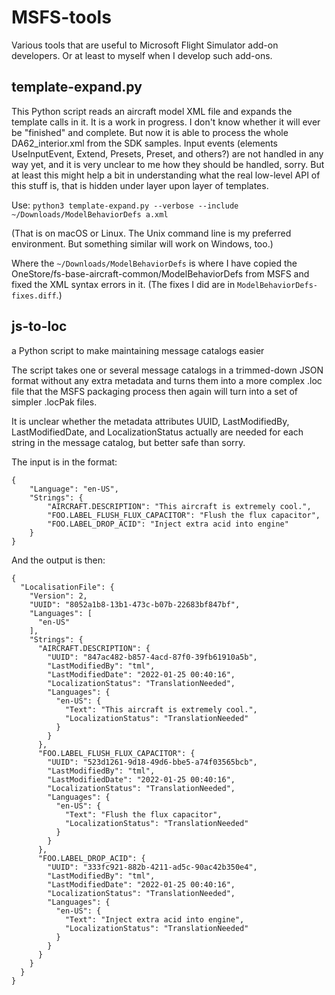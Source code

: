 # MSFS-tools

Various tools that are useful to Microsoft Flight Simulator add-on developers. Or at least to myself when I develop such add-ons.

## template-expand.py

This Python script reads an aircraft model XML file and expands the template calls in it. It is a work in progress. I don't know whether it
will ever be "finished" and complete. But now it is able to process the whole DA62_interior.xml from the SDK samples.
Input events (elements UseInputEvent, Extend, Presets, Preset, and others?) are not handled in any way yet, and it is very unclear
to me how they should be handled, sorry.
But at least this might help a bit in understanding what the real low-level API of this stuff is, that is hidden
under layer upon layer of templates.

Use: `python3 template-expand.py --verbose --include ~/Downloads/ModelBehaviorDefs a.xml`

(That is on macOS or Linux. The Unix command line is my preferred environment. But something similar will work on Windows, too.)

Where the `~/Downloads/ModelBehaviorDefs` is where I have copied the OneStore/fs-base-aircraft-common/ModelBehaviorDefs from MSFS and
fixed the XML syntax errors in it. (The fixes I did are in `ModelBehaviorDefs-fixes.diff`.)

## js-to-loc

a Python script to make maintaining message catalogs easier
    
The script takes one or several message catalogs in a trimmed-down
JSON format without any extra metadata and turns them into a more
complex .loc file that the MSFS packaging process then again will turn
into a set of simpler .locPak files.

It is unclear whether the metadata attributes UUID, LastModifiedBy,
LastModifiedDate, and LocalizationStatus actually are needed for each
string in the message catalog, but better safe than sorry.

The input is in the format:

	{
		"Language": "en-US",
		"Strings": {
			"AIRCRAFT.DESCRIPTION": "This aircraft is extremely cool.",
			"FOO.LABEL_FLUSH_FLUX_CAPACITOR": "Flush the flux capacitor",
			"FOO.LABEL_DROP_ACID": "Inject extra acid into engine"
		}
	}

And the output is then:

	{
	  "LocalisationFile": {
		"Version": 2,
		"UUID": "8052a1b8-13b1-473c-b07b-22683bf847bf",
		"Languages": [
		  "en-US"
		],
		"Strings": {
		  "AIRCRAFT.DESCRIPTION": {
			"UUID": "847ac482-b857-4acd-87f0-39fb61910a5b",
			"LastModifiedBy": "tml",
			"LastModifiedDate": "2022-01-25 00:40:16",
			"LocalizationStatus": "TranslationNeeded",
			"Languages": {
			  "en-US": {
				"Text": "This aircraft is extremely cool.",
				"LocalizationStatus": "TranslationNeeded"
			  }
			}
		  },
		  "FOO.LABEL_FLUSH_FLUX_CAPACITOR": {
			"UUID": "523d1261-9d18-49d6-bbe5-a74f03565bcb",
			"LastModifiedBy": "tml",
			"LastModifiedDate": "2022-01-25 00:40:16",
			"LocalizationStatus": "TranslationNeeded",
			"Languages": {
			  "en-US": {
				"Text": "Flush the flux capacitor",
				"LocalizationStatus": "TranslationNeeded"
			  }
			}
		  },
		  "FOO.LABEL_DROP_ACID": {
			"UUID": "333fc921-882b-4211-ad5c-90ac42b350e4",
			"LastModifiedBy": "tml",
			"LastModifiedDate": "2022-01-25 00:40:16",
			"LocalizationStatus": "TranslationNeeded",
			"Languages": {
			  "en-US": {
				"Text": "Inject extra acid into engine",
				"LocalizationStatus": "TranslationNeeded"
			  }
			}
		  }
		}
	  }
	}
